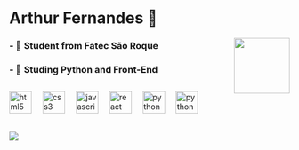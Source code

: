 <div style="display: inline_block;"> <h1 align="left">Arthur Fernandes 🦐
</h1><img align="right" height="100" src="https://media.tenor.com/S_TQ9t8OMtMAAAAi/junio-sonic-3d-model.gif" /></div>

### - 🤖 Student from Fatec São Roque 
### - 🐍 Studing Python and Front-End

##

<div align="left">
  <img src="https://cdn.jsdelivr.net/gh/devicons/devicon/icons/html5/html5-original.svg" height="40" alt="html5 logo"  />
  <img width="12" />
  <img src="https://cdn.jsdelivr.net/gh/devicons/devicon/icons/css3/css3-original.svg" height="40" alt="css3 logo"  />
  <img width="12" />
  <img src="https://cdn.jsdelivr.net/gh/devicons/devicon/icons/javascript/javascript-original.svg" height="40" alt="javascript logo"  />
  <img width="12" />
  <img src="https://cdn.jsdelivr.net/gh/devicons/devicon/icons/react/react-original.svg" height="40" alt="react logo"  />
  <img width="12" />
  <img src="https://cdn.jsdelivr.net/gh/devicons/devicon/icons/python/python-original.svg" height="40" alt="python logo"  />
  <img width="12" />
  <img src="https://cdn.jsdelivr.net/gh/devicons/devicon@latest/icons/php/php-original.svg" height="40" alt="python logo"  />
  <img width="12" />

</div>

##

  <img src="https://visitor-badge.laobi.icu/badge?page_id=Arthur-Fernandes-Barros.Arthur-Fernandes-Barros&"  />
